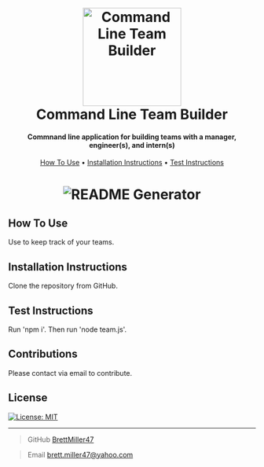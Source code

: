 <h1 align="center">
    <br>
    <a href="https://github.com/BrettMiller47/command-line-team-builder.io"><img src="./assets/images/screenshot.jpg" alt="Command Line Team Builder" width="200"></a>
    <br>
    Command Line Team Builder
    <br>
</h1>

<h4 align="center">Commnand line application for building teams with a manager, engineer(s), and intern(s)</h4>

<p align="center">
<a href="#how-to-use">How To Use</a> •
<a href="#installation-instructions">Installation Instructions</a> •
<a href="#test-instructions">Test Instructions</a>
</p>

<h1 align="center">
    <img src="./assets/images/screenshot.jpg" alt="README Generator">
</h1>

## How To Use

Use to keep track of your teams.

## Installation Instructions

Clone the repository from GitHub.

## Test Instructions

Run 'npm i'. Then run 'node team.js'.

## Contributions

Please contact via email to contribute.

## License

[![License: MIT](https://img.shields.io/badge/License-MIT-yellow.svg)](https://opensource.org/licenses/MIT)

---

> GitHub [BrettMiller47](https://github.com/BrettMiller47)

> Email [brett.miller47@yahoo.com](brett.miller47@yahoo.com)
